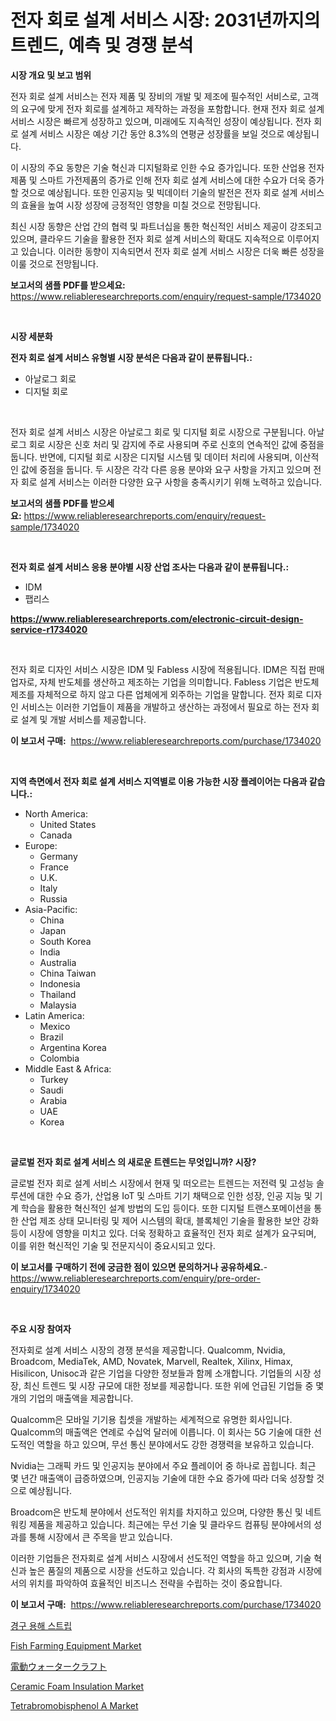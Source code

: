 <p><h1>전자 회로 설계 서비스 시장: 2031년까지의 트렌드, 예측 및 경쟁 분석</h1></p><p><strong>시장 개요 및 보고 범위</strong></p>
<p><p>전자 회로 설계 서비스는 전자 제품 및 장비의 개발 및 제조에 필수적인 서비스로, 고객의 요구에 맞게 전자 회로를 설계하고 제작하는 과정을 포함합니다. 현재 전자 회로 설계 서비스 시장은 빠르게 성장하고 있으며, 미래에도 지속적인 성장이 예상됩니다. 전자 회로 설계 서비스 시장은 예상 기간 동안 8.3%의 연평균 성장률을 보일 것으로 예상됩니다.</p><p>이 시장의 주요 동향은 기술 혁신과 디지털화로 인한 수요 증가입니다. 또한 산업용 전자 제품 및 스마트 가전제품의 증가로 인해 전자 회로 설계 서비스에 대한 수요가 더욱 증가할 것으로 예상됩니다. 또한 인공지능 및 빅데이터 기술의 발전은 전자 회로 설계 서비스의 효율을 높여 시장 성장에 긍정적인 영향을 미칠 것으로 전망됩니다.</p><p>최신 시장 동향은 산업 간의 협력 및 파트너십을 통한 혁신적인 서비스 제공이 강조되고 있으며, 클라우드 기술을 활용한 전자 회로 설계 서비스의 확대도 지속적으로 이루어지고 있습니다. 이러한 동향이 지속되면서 전자 회로 설계 서비스 시장은 더욱 빠른 성장을 이룰 것으로 전망됩니다.</p></p>
<p><strong>보고서의 샘플 PDF를 받으세요:</strong> <a href="https://www.reliableresearchreports.com/enquiry/request-sample/1734020">https://www.reliableresearchreports.com/enquiry/request-sample/1734020</a></p>
<p>&nbsp;</p>
<p><strong>시장 세분화</strong></p>
<p><strong>전자 회로 설계 서비스 유형별 시장 분석은 다음과 같이 분류됩니다.:</strong></p>
<p><ul><li>아날로그 회로</li><li>디지털 회로</li></ul></p>
<p>&nbsp;</p>
<p><p>전자 회로 설계 서비스 시장은 아날로그 회로 및 디지털 회로 시장으로 구분됩니다. 아날로그 회로 시장은 신호 처리 및 감지에 주로 사용되며 주로 신호의 연속적인 값에 중점을 둡니다. 반면에, 디지털 회로 시장은 디지털 시스템 및 데이터 처리에 사용되며, 이산적인 값에 중점을 둡니다. 두 시장은 각각 다른 응용 분야와 요구 사항을 가지고 있으며 전자 회로 설계 서비스는 이러한 다양한 요구 사항을 충족시키기 위해 노력하고 있습니다.</p></p>
<p><strong>보고서의 샘플 PDF를 받으세요:</strong>&nbsp;<a href="https://www.reliableresearchreports.com/enquiry/request-sample/1734020">https://www.reliableresearchreports.com/enquiry/request-sample/1734020</a></p>
<p>&nbsp;</p>
<p><strong> 전자 회로 설계 서비스 응용 분야별 시장 산업 조사는 다음과 같이 분류됩니다.:</strong></p>
<p><ul><li>IDM</li><li>팹리스</li></ul></p>
<p><strong><a href="https://www.reliableresearchreports.com/electronic-circuit-design-service-r1734020">https://www.reliableresearchreports.com/electronic-circuit-design-service-r1734020</a></strong></p>
<p>&nbsp;</p>
<p><p>전자 회로 디자인 서비스 시장은 IDM 및 Fabless 시장에 적용됩니다. IDM은 직접 판매업자로, 자체 반도체를 생산하고 제조하는 기업을 의미합니다. Fabless 기업은 반도체 제조를 자체적으로 하지 않고 다른 업체에게 외주하는 기업을 말합니다. 전자 회로 디자인 서비스는 이러한 기업들이 제품을 개발하고 생산하는 과정에서 필요로 하는 전자 회로 설계 및 개발 서비스를 제공합니다.</p></p>
<p><strong>이 보고서 구매:</strong>&nbsp; <a href="https://www.reliableresearchreports.com/purchase/1734020">https://www.reliableresearchreports.com/purchase/1734020</a></p>
<p>&nbsp;</p>
<p><strong>지역 측면에서 전자 회로 설계 서비스 지역별로 이용 가능한 시장 플레이어는 다음과 같습니다.:</strong></p>
<p><ul>
    <li>
        North America:
        <ul>
            <li>United States</li>
            <li>Canada</li>
        </ul>
    </li>
    <li>
        Europe:
        <ul>
            <li>Germany</li>
            <li>France</li>
            <li>U.K.</li>
            <li>Italy</li>
            <li>Russia</li>
        </ul>
    </li>
    <li>
        Asia-Pacific:
        <ul>
            <li>China</li>
            <li>Japan</li>
            <li>South Korea</li>
            <li>India</li>
            <li>Australia</li>
            <li>China Taiwan</li>
            <li>Indonesia</li>
            <li>Thailand</li>
            <li>Malaysia</li>
        </ul>
    </li>
    <li>
        Latin America:
        <ul>
            <li>Mexico</li>
            <li>Brazil</li>
            <li>Argentina Korea</li>
            <li>Colombia</li>
        </ul>
    </li>
    <li>
        Middle East & Africa:
        <ul>
            <li>Turkey</li>
            <li>Saudi</li>
            <li>Arabia</li>
            <li>UAE</li>
            <li>Korea</li>
        </ul>
    </li>
    </ul></p>
<p>&nbsp;</p>
<p><strong>글로벌 전자 회로 설계 서비스 의 새로운 트렌드는 무엇입니까? 시장?</strong></p>
<p><p>글로벌 전자 회로 설계 서비스 시장에서 현재 및 떠오르는 트렌드는 저전력 및 고성능 솔루션에 대한 수요 증가, 산업용 IoT 및 스마트 기기 채택으로 인한 성장, 인공 지능 및 기계 학습을 활용한 혁신적인 설계 방법의 도입 등이다. 또한 디지털 트랜스포메이션을 통한 산업 제조 상태 모니터링 및 제어 시스템의 확대, 블록체인 기술을 활용한 보안 강화 등이 시장에 영향을 미치고 있다. 더욱 정확하고 효율적인 전자 회로 설계가 요구되며, 이를 위한 혁신적인 기술 및 전문지식이 중요시되고 있다.</p></p>
<p><strong>이 보고서를 구매하기 전에 궁금한 점이 있으면 문의하거나 공유하세요.</strong>- <a href="https://www.reliableresearchreports.com/enquiry/pre-order-enquiry/1734020">https://www.reliableresearchreports.com/enquiry/pre-order-enquiry/1734020</a></p>
<p>&nbsp;</p>
<p><strong>주요 시장 참여자</strong></p>
<p><p>전자회로 설계 서비스 시장의 경쟁 분석을 제공합니다. Qualcomm, Nvidia, Broadcom, MediaTek, AMD, Novatek, Marvell, Realtek, Xilinx, Himax, Hisilicon, Unisoc과 같은 기업을 다양한 정보들과 함께 소개합니다. 기업들의 시장 성장, 최신 트렌드 및 시장 규모에 대한 정보를 제공합니다. 또한 위에 언급된 기업들 중 몇 개의 기업의 매출액을 제공합니다.</p><p>Qualcomm은 모바일 기기용 칩셋을 개발하는 세계적으로 유명한 회사입니다. Qualcomm의 매출액은 연례로 수십억 달러에 이릅니다. 이 회사는 5G 기술에 대한 선도적인 역할을 하고 있으며, 무선 통신 분야에서도 강한 경쟁력을 보유하고 있습니다.</p><p>Nvidia는 그래픽 카드 및 인공지능 분야에서 주요 플레이어 중 하나로 꼽힙니다. 최근 몇 년간 매출액이 급증하였으며, 인공지능 기술에 대한 수요 증가에 따라 더욱 성장할 것으로 예상됩니다.</p><p>Broadcom은 반도체 분야에서 선도적인 위치를 차지하고 있으며, 다양한 통신 및 네트워킹 제품을 제공하고 있습니다. 최근에는 무선 기술 및 클라우드 컴퓨팅 분야에서의 성과를 통해 시장에서 큰 주목을 받고 있습니다.</p><p>이러한 기업들은 전자회로 설계 서비스 시장에서 선도적인 역할을 하고 있으며, 기술 혁신과 높은 품질의 제품으로 시장을 선도하고 있습니다. 각 회사의 독특한 강점과 시장에서의 위치를 파악하여 효율적인 비즈니스 전략을 수립하는 것이 중요합니다.</p></p>
<p><strong>이 보고서 구매:</strong>&nbsp;&nbsp;<a href="https://www.reliableresearchreports.com/purchase/1734020">https://www.reliableresearchreports.com/purchase/1734020</a></p>
<p><p><a href="https://github.com/vsap75a286l/Market-Research-Report-List-1/blob/main/232765925995.md">경구 용해 스트립</a></p><p><a href="https://github.com/lylyparadise/Market-Research-Report-List-2/blob/main/fish-farming-equipment-market.md">Fish Farming Equipment Market</a></p><p><a href="https://github.com/joaejkdzgyljvo6/Market-Research-Report-List-1/blob/main/888538328512.md">電動ウォータークラフト</a></p><p><a href="https://issuu.com/reportprime-2/docs/ceramic-foam-insulation-market-size-2030.pptx">Ceramic Foam Insulation Market</a></p><p><a href="https://issuu.com/reportprime-2/docs/tetrabromobisphenol-a-market-size-2030.pptx">Tetrabromobisphenol A Market</a></p></p>